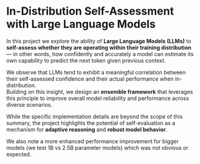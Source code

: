 # In-Distribution Self-Assessment with Large Language Models

In this project we explore the ability of **Large Language Models (LLMs)** to **self-assess whether they are operating within their training distribution** — in other words, how confidently and accurately a model can estimate its own capability to predict the next token given previous context.

We observe that LLMs tend to exhibit a meaningful correlation between their self-assessed confidence and their actual performance when in-distribution.  
Building on this insight, we design an **ensemble framework** that leverages this principle to improve overall model reliability and performance across diverse scenarios.

While the specific implementation details are beyond the scope of this summary, the project highlights the potential of self-evaluation as a mechanism for **adaptive reasoning** and **robust model behavior**.

We also note a more enhanced performance improvement for bigger models (we test 1B vs 2.5B parameter models) which was not obvious or expected.
